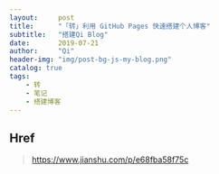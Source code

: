 ```yaml
---
layout:     post
title:      "「转」利用 GitHub Pages 快速搭建个人博客"
subtitle:   "搭建Qi Blog"
date:       2019-07-21
author:     "Qi"
header-img: "img/post-bg-js-my-blog.png"
catalog: true
tags:
    - 转
    - 笔记
    - 搭建博客
---
```




## Href

> https://www.jianshu.com/p/e68fba58f75c



